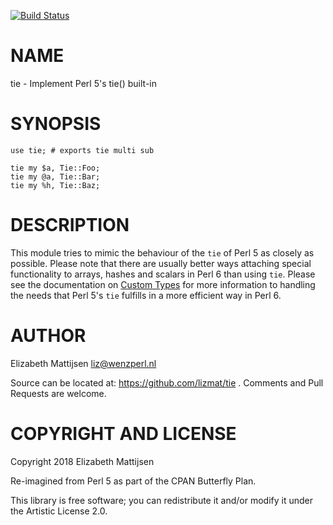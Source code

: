 [![Build Status](https://travis-ci.org/lizmat/tie.svg?branch=master)](https://travis-ci.org/lizmat/tie)

NAME
====

tie - Implement Perl 5's tie() built-in

SYNOPSIS
========

    use tie; # exports tie multi sub

    tie my $a, Tie::Foo;
    tie my @a, Tie::Bar;
    tie my %h, Tie::Baz;

DESCRIPTION
===========

This module tries to mimic the behaviour of the `tie` of Perl 5 as closely as possible. Please note that there are usually better ways attaching special functionality to arrays, hashes and scalars in Perl 6 than using `tie`. Please see the documentation on [Custom Types](https://docs.perl6.org/language/subscripts#Custom_types) for more information to handling the needs that Perl 5's `tie` fulfills in a more efficient way in Perl 6.

AUTHOR
======

Elizabeth Mattijsen <liz@wenzperl.nl>

Source can be located at: https://github.com/lizmat/tie . Comments and Pull Requests are welcome.

COPYRIGHT AND LICENSE
=====================

Copyright 2018 Elizabeth Mattijsen

Re-imagined from Perl 5 as part of the CPAN Butterfly Plan.

This library is free software; you can redistribute it and/or modify it under the Artistic License 2.0.

